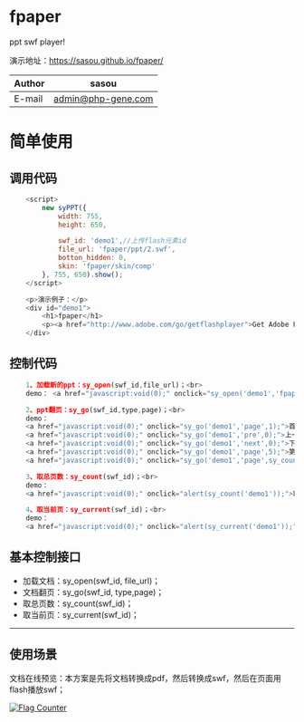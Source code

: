 # fpaper  
ppt swf player!  

演示地址：https://sasou.github.io/fpaper/  

|Author|sasou|
|---|---
|E-mail|admin@php-gene.com


# 简单使用 
## 调用代码
```javascript
	<script>
	    new syPPT({
	        width: 755,
	        height: 650,

	        swf_id: 'demo1',//上传flash元素id
	        file_url: 'fpaper/ppt/2.swf',
	        botton_hidden: 0,
	        skin: 'fpaper/skin/comp'
	    }, 755, 650).show();
    </script>
```

```javascript
	<p>演示例子：</p> 
	<div id="demo1">
		<h1>fpaper</h1>
		<p><a href="http://www.adobe.com/go/getflashplayer">Get Adobe Flash player</a></p>
	</div>
```
## 控制代码
```javascript
	1、加载新的ppt：sy_open(swf_id,file_url)；<br> 
	demo： <a href="javascript:void(0);" onclick="sy_open('demo1','fpaper/ppt/1.swf');">加载</a>

	2、ppt翻页：sy_go(swf_id,type,page)；<br> 
	demo： 
	<a href="javascript:void(0);" onclick="sy_go('demo1','page',1);">首页</a>  |
	<a href="javascript:void(0);" onclick="sy_go('demo1','pre',0);">上一页</a>  |
	<a href="javascript:void(0);" onclick="sy_go('demo1','next',0);">下一页</a>  |
	<a href="javascript:void(0);" onclick="sy_go('demo1','page',5);">第五页</a>  |
	<a href="javascript:void(0);" onclick="sy_go('demo1','page',sy_count('demo1'));">末页</a>

	3、取总页数：sy_count(swf_id)；<br> 
	demo： 
	<a href="javascript:void(0);" onclick="alert(sy_count('demo1'));">取总页数</a>

	4、取当前页：sy_current(swf_id)；<br> 
	demo： 
	<a href="javascript:void(0);" onclick="alert(sy_current('demo1'));">取当前页</a>
```

## 基本控制接口
* 加载文档：sy_open(swf_id, file_url)；  
* 文档翻页：sy_go(swf_id, type,page)；  
* 取总页数：sy_count(swf_id)； 
* 取当前页：sy_current(swf_id)；  

-----------


使用场景
---------
文档在线预览：本方案是先将文档转换成pdf，然后转换成swf，然后在页面用flash播放swf；

<a href="https://info.flagcounter.com/AEYx"><img src="https://s11.flagcounter.com/count2/AEYx/bg_FFFFFF/txt_000000/border_CCCCCC/columns_2/maxflags_10/viewers_0/labels_1/pageviews_1/flags_0/percent_0/" alt="Flag Counter" border="0"></a>

